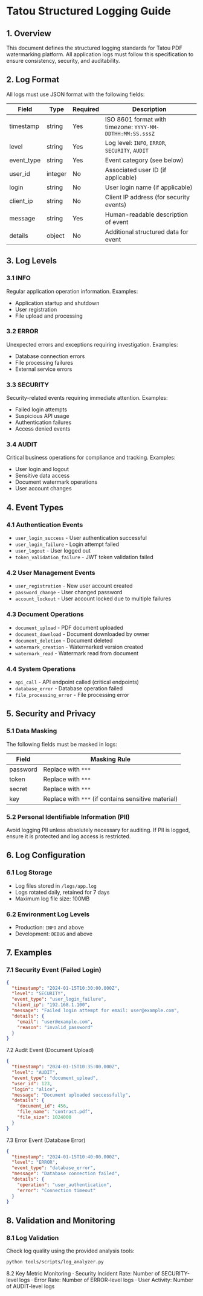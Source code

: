 
# Tatou Structured Logging Guide

## 1. Overview


This document defines the structured logging standards for Tatou PDF watermarking platform. All application logs must follow this specification to ensure consistency, security, and auditability.

## 2. Log Format

All logs must use JSON format with the following fields:

| Field | Type | Required | Description |
|-------|------|----------|-------------|
| timestamp | string | Yes | ISO 8601 format with timezone: `YYYY-MM-DDTHH:MM:SS.sssZ` |
| level | string | Yes | Log level: `INFO`, `ERROR`, `SECURITY`, `AUDIT` |
| event_type | string | Yes | Event category (see below) |
| user_id | integer | No | Associated user ID (if applicable) |
| login | string | No | User login name (if applicable) |
| client_ip | string | No | Client IP address (for security events) |
| message | string | Yes | Human-readable description of event |
| details | object | No | Additional structured data for event |

## 3. Log Levels

### 3.1 INFO
Regular application operation information. Examples:
- Application startup and shutdown
- User registration
- File upload and processing

### 3.2 ERROR
Unexpected errors and exceptions requiring investigation. Examples:
- Database connection errors
- File processing failures
- External service errors

### 3.3 SECURITY
Security-related events requiring immediate attention. Examples:
- Failed login attempts
- Suspicious API usage
- Authentication failures
- Access denied events

### 3.4 AUDIT
Critical business operations for compliance and tracking. Examples:
- User login and logout
- Sensitive data access
- Document watermark operations
- User account changes

## 4. Event Types

### 4.1 Authentication Events
- `user_login_success` - User authentication successful
- `user_login_failure` - Login attempt failed
- `user_logout` - User logged out
- `token_validation_failure` - JWT token validation failed

### 4.2 User Management Events
- `user_registration` - New user account created
- `password_change` - User changed password
- `account_lockout` - User account locked due to multiple failures

### 4.3 Document Operations
- `document_upload` - PDF document uploaded
- `document_download` - Document downloaded by owner
- `document_deletion` - Document deleted
- `watermark_creation` - Watermarked version created
- `watermark_read` - Watermark read from document

### 4.4 System Operations
- `api_call` - API endpoint called (critical endpoints)
- `database_error` - Database operation failed
- `file_processing_error` - File processing error

## 5. Security and Privacy

### 5.1 Data Masking
The following fields must be masked in logs:

| Field | Masking Rule |
|-------|--------------|
| password | Replace with `***` |
| token | Replace with `***` |
| secret | Replace with `***` |
| key | Replace with `***` (if contains sensitive material) |

### 5.2 Personal Identifiable Information (PII)
Avoid logging PII unless absolutely necessary for auditing. If PII is logged, ensure it is protected and log access is restricted.

## 6. Log Configuration

### 6.1 Log Storage
- Log files stored in `/logs/app.log`
- Logs rotated daily, retained for 7 days
- Maximum log file size: 100MB

### 6.2 Environment Log Levels
- Production: `INFO` and above
- Development: `DEBUG` and above

## 7. Examples

### 7.1 Security Event (Failed Login)
```json
{
  "timestamp": "2024-01-15T10:30:00.000Z",
  "level": "SECURITY",
  "event_type": "user_login_failure",
  "client_ip": "192.168.1.100",
  "message": "Failed login attempt for email: user@example.com",
  "details": {
    "email": "user@example.com",
    "reason": "invalid_password"
  }
}
```

7.2 Audit Event (Document Upload)

```json
{
  "timestamp": "2024-01-15T10:35:00.000Z",
  "level": "AUDIT",
  "event_type": "document_upload",
  "user_id": 123,
  "login": "alice",
  "message": "Document uploaded successfully",
  "details": {
    "document_id": 456,
    "file_name": "contract.pdf",
    "file_size": 1024000
  }
}
```

7.3 Error Event (Database Error)

```json
{
  "timestamp": "2024-01-15T10:40:00.000Z",
  "level": "ERROR",
  "event_type": "database_error",
  "message": "Database connection failed",
  "details": {
    "operation": "user_authentication",
    "error": "Connection timeout"
  }
}
```

## 8. Validation and Monitoring

### 8.1 Log Validation
Check log quality using the provided analysis tools:
```bash
python tools/scripts/log_analyzer.py
```

8.2 Key Metric Monitoring
· Security Incident Rate: Number of SECURITY-level logs
· Error Rate: Number of ERROR-level logs
· User Activity: Number of AUDIT-level logs
